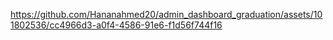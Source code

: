 

https://github.com/Hananahmed20/admin_dashboard_graduation/assets/101802536/cc4966d3-a0f4-4586-91e6-f1d56f744f16

